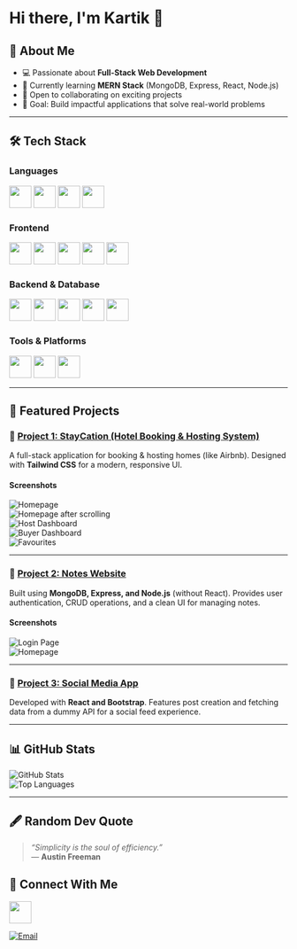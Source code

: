 # Hi there, I'm Kartik 👋  

## 🚀 About Me  
- 💻 Passionate about **Full-Stack Web Development**  
- 🌱 Currently learning **MERN Stack** (MongoDB, Express, React, Node.js)  
- 👯 Open to collaborating on exciting projects  
- 🎯 Goal: Build impactful applications that solve real-world problems  

---

## 🛠️ Tech Stack  

<!-- Languages -->
### Languages  
<p>
  <img src="https://img.shields.io/badge/JavaScript-F7DF1E?logo=javascript&logoColor=000" height="40"/>
  <img src="https://img.shields.io/badge/C-00599C?logo=c&logoColor=fff" height="40"/>
  <img src="https://img.shields.io/badge/PHP-777BB4?logo=php&logoColor=fff" height="40"/>
  <img src="https://img.shields.io/badge/Python-3776AB?logo=python&logoColor=fff" height="40"/>
</p>

### Frontend  
<p>
  <img src="https://img.shields.io/badge/HTML5-E34F26?logo=html5&logoColor=fff" height="40"/>
  <img src="https://img.shields.io/badge/CSS3-1572B6?logo=css3&logoColor=fff" height="40"/>
  <img src="https://img.shields.io/badge/TailwindCSS-38B2AC?logo=tailwind-css&logoColor=fff" height="40"/>
  <img src="https://img.shields.io/badge/Bootstrap-7952B3?logo=bootstrap&logoColor=fff" height="40"/>
  <img src="https://img.shields.io/badge/React-61DAFB?logo=react&logoColor=000" height="40"/>
</p>

### Backend & Database  
<p>
  <img src="https://img.shields.io/badge/Node.js-339933?logo=node.js&logoColor=fff" height="40"/>
  <img src="https://img.shields.io/badge/Express-000000?logo=express&logoColor=fff" height="40"/>
  <img src="https://img.shields.io/badge/MongoDB-47A248?logo=mongodb&logoColor=fff" height="40"/>
  <img src="https://img.shields.io/badge/Mongoose-880000?logo=mongoose&logoColor=fff" height="40"/>
  <img src="https://img.shields.io/badge/MySQL-4479A1?logo=mysql&logoColor=fff" height="40"/>
</p>

### Tools & Platforms  
<p>
  <img src="https://img.shields.io/badge/Git-F05032?logo=git&logoColor=fff" height="40"/>
  <img src="https://img.shields.io/badge/GitHub-181717?logo=github&logoColor=fff" height="40"/>
  <img src="https://img.shields.io/badge/VS%20Code-0078D4?logo=visualstudiocode&logoColor=fff" height="40"/>
</p>

---

## 📌 Featured Projects  

### 🔹 [Project 1: StayCation (Hotel Booking & Hosting System)](#)  
A full-stack application for booking & hosting homes (like Airbnb). Designed with **Tailwind CSS** for a modern, responsive UI.

#### Screenshots  
![Homepage](https://github.com/user-attachments/assets/7187036e-103f-4df8-a3d5-d5b76fbff652)  
![Homepage after scrolling](https://github.com/user-attachments/assets/405f764a-2bc2-4793-9e1b-0cd6397a4c57)  
![Host Dashboard](https://github.com/user-attachments/assets/47009f2c-ebe6-4095-b0e8-74e6daeaca29)  
![Buyer Dashboard](https://github.com/user-attachments/assets/b6d22604-925b-4b75-9061-398c58eea5b7)  
![Favourites](https://github.com/user-attachments/assets/24a56829-0411-432e-91bf-94eb5f6e5951)  

---

### 🔹 [Project 2: Notes Website](#)  
Built using **MongoDB, Express, and Node.js** (without React). Provides user authentication, CRUD operations, and a clean UI for managing notes.

#### Screenshots  
![Login Page](https://github.com/user-attachments/assets/ea67ffe1-22a8-486e-bdd3-efa7e1ae6cb8)  
![Homepage](https://github.com/user-attachments/assets/3fac682a-5e81-4e31-8fc9-21c75e0e61e2)  

---

### 🔹 [Project 3: Social Media App](#)  
Developed with **React and Bootstrap**. Features post creation and fetching data from a dummy API for a social feed experience.  

---

## 📊 GitHub Stats  
![GitHub Stats](https://github-readme-stats.vercel.app/api?username=Kartik-Magar&show_icons=true&theme=radical)  
![Top Languages](https://github-readme-stats.vercel.app/api/top-langs/?username=Kartik-Magar&layout=compact&theme=radical)  

---

## 🖋️ Random Dev Quote  

> *“Simplicity is the soul of efficiency.”*  
> — **Austin Freeman**


## 🤝 Connect With Me  

[<img src="https://img.shields.io/badge/LinkedIn-0A66C2?logo=linkedin&logoColor=white" height="40"/>](https://www.linkedin.com/in/kartik-magar-222126333/)  

[![Email](https://img.shields.io/badge/Email-kartikmagar03%40gmail.com-blue?logo=gmail&logoColor=white)](mailto:kartikmagar03@gmail.com)


